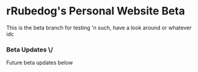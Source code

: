 # rRubedog's Personal Website Beta
This is the beta branch for testing 'n such, have a look around or whatever idc
### Beta Updates \\/
Future beta updates below